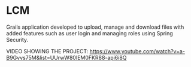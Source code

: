 LCM
===

Grails application developed to upload, manage and download files with 
added features such as user login and managing roles using Spring Security.

VIDEO SHOWING THE PROJECT: 
https://www.youtube.com/watch?v=a-B9Gvvs75M&list=UUrwW80IEM0FKR88-api6i8Q
